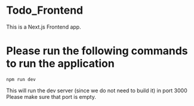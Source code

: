# Todo_Frontend

This is a Next.js Frontend app.

# Please run the following commands to run the application

`npm run dev  `

This will run the dev server (since we do not need to build it) in port 3000
Please make sure that port is empty.
